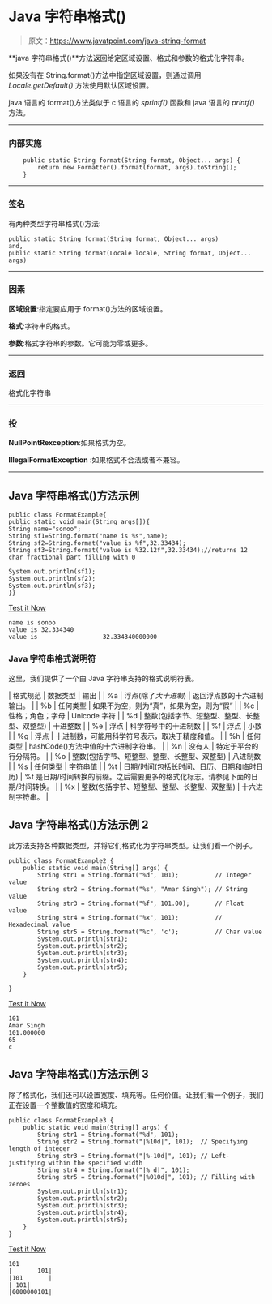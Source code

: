 # Java 字符串格式()

> 原文：<https://www.javatpoint.com/java-string-format>

**java 字符串格式()**方法返回给定区域设置、格式和参数的格式化字符串。

如果没有在 String.format()方法中指定区域设置，则通过调用 *Locale.getDefault()* 方法使用默认区域设置。

java 语言的 format()方法类似于 c 语言的 *sprintf()* 函数和 java 语言的 *printf()* 方法。

* * *

### 内部实施

```
	public static String format(String format, Object... args) {
        return new Formatter().format(format, args).toString();
    }

```

* * *

### 签名

有两种类型字符串格式()方法:

```
public static String format(String format, Object... args)
and,
public static String format(Locale locale, String format, Object... args)

```

* * *

### 因素

**区域设置**:指定要应用于 format()方法的区域设置。

**格式**:字符串的格式。

**参数**:格式字符串的参数。它可能为零或更多。

* * *

### 返回

格式化字符串

* * *

### 投

**NullPointRexception**:如果格式为空。

**IllegalFormatException** :如果格式不合法或者不兼容。

* * *

## Java 字符串格式()方法示例

```
public class FormatExample{
public static void main(String args[]){
String name="sonoo";
String sf1=String.format("name is %s",name);
String sf2=String.format("value is %f",32.33434);
String sf3=String.format("value is %32.12f",32.33434);//returns 12 char fractional part filling with 0

System.out.println(sf1);
System.out.println(sf2);
System.out.println(sf3);
}}

```

[Test it Now](https://www.javatpoint.com/opr/test.jsp?filename=FormatExample)

```
name is sonoo
value is 32.334340
value is                  32.334340000000

```

### Java 字符串格式说明符

这里，我们提供了一个由 Java 字符串支持的格式说明符表。

| 格式规范 | 数据类型 | 输出 |
| %a | 浮点(除了*大十进制*) | 返回浮点数的十六进制输出。 |
| %b | 任何类型 | 如果不为空，则为“真”，如果为空，则为“假” |
| %c | 性格；角色；字母 | Unicode 字符 |
| %d | 整数(包括字节、短整型、整型、长整型、双整型) | 十进整数 |
| %e | 浮点 | 科学符号中的十进制数 |
| %f | 浮点 | 小数 |
| %g | 浮点 | 十进制数，可能用科学符号表示，取决于精度和值。 |
| %h | 任何类型 | hashCode()方法中值的十六进制字符串。 |
| %n | 没有人 | 特定于平台的行分隔符。 |
| %o | 整数(包括字节、短整型、整型、长整型、双整型) | 八进制数 |
| %s | 任何类型 | 字符串值 |
| %t | 日期/时间(包括长时间、日历、日期和临时日历) | %t 是日期/时间转换的前缀。之后需要更多的格式化标志。请参见下面的日期/时间转换。 |
| %x | 整数(包括字节、短整型、整型、长整型、双整型) | 十六进制字符串。 |

## Java 字符串格式()方法示例 2

此方法支持各种数据类型，并将它们格式化为字符串类型。让我们看一个例子。

```
public class FormatExample2 {
	public static void main(String[] args) {
		String str1 = String.format("%d", 101); 		 // Integer value
		String str2 = String.format("%s", "Amar Singh"); // String value
		String str3 = String.format("%f", 101.00);       // Float value
		String str4 = String.format("%x", 101);          // Hexadecimal value
		String str5 = String.format("%c", 'c');          // Char value
		System.out.println(str1);
		System.out.println(str2);
		System.out.println(str3);
		System.out.println(str4);
		System.out.println(str5);
	}

}

```

[Test it Now](https://www.javatpoint.com/opr/test.jsp?filename=FormatExample2)

```
101
Amar Singh
101.000000
65
c

```

## Java 字符串格式()方法示例 3

除了格式化，我们还可以设置宽度、填充等。任何价值。让我们看一个例子，我们正在设置一个整数值的宽度和填充。

```
public class FormatExample3 {
	public static void main(String[] args) {		
		String str1 = String.format("%d", 101);
		String str2 = String.format("|%10d|", 101);  // Specifying length of integer
		String str3 = String.format("|%-10d|", 101); // Left-justifying within the specified width
		String str4 = String.format("|% d|", 101); 
		String str5 = String.format("|%010d|", 101); // Filling with zeroes
		System.out.println(str1);
		System.out.println(str2);
		System.out.println(str3);
		System.out.println(str4);
		System.out.println(str5);
	}
}

```

[Test it Now](https://www.javatpoint.com/opr/test.jsp?filename=FormatExample3)

```
101
|       101|
|101       |
| 101|
|0000000101|

```